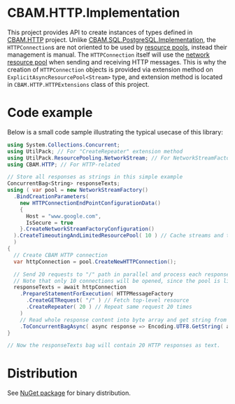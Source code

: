 # CBAM.HTTP.Implementation

This project provides API to create instances of types defined in [CBAM.HTTP](../CBAM.HTTP) project.
Unlike [CBAM.SQL.PostgreSQL.Implementation](../CBAM.SQL.PostgreSQL.Implementation), the `HTTPConnection`s are not oriented to be used by [resource pools](https://github.com/CometaSolutions/UtilPack/tree/develop/Source/UtilPack.ResourcePooling), instead their management is manual.
The `HTTPConnection` itself will use the [network resource pool](https://github.com/CometaSolutions/UtilPack/tree/develop/Source/UtilPack.ResourcePooling.NetworkStream) when sending and receiving HTTP messages.
This is why the creation of `HTTPConnection` objects is provided via extension method on `ExplicitAsyncResourcePool<Stream>` type, and extension method is located in `CBAM.HTTP.HTTPExtensions` class of this project.

# Code example
Below is a small code sample illustrating the typical usecase of this library:

```csharp
using System.Collections.Concurrent;
using UtilPack; // For "CreateRepeater" extension method
using UtilPack.ResourcePooling.NetworkStream; // For NetworkStreamFactory
using CBAM.HTTP; // For HTTP-related

// Store all responses as strings in this simple example
ConcurrentBag<String> responseTexts;
using ( var pool = new NetworkStreamFactory()
  .BindCreationParameters(
    new HTTPConnectionEndPointConfigurationData()
    {
      Host = "www.google.com",
      IsSecure = true
    }.CreateNetworkStreamFactoryConfiguration()
  ).CreateTimeoutingAndLimitedResourcePool( 10 ) // Cache streams and their idle time, and limit maximum concurrent connections to 10
  )
{
  // Create CBAM HTTP connection
  var httpConnection = pool.CreateNewHTTPConnection();

  // Send 20 requests to "/" path in parallel and process each response
  // Note that only 10 connections will be opened, since the pool is limited to 10 concurrent connections
  responseTexts = await httpConnection
    .PrepareStatementForExecution( HTTPMessageFactory
      .CreateGETRequest( "/" ) // Fetch top-level resource
      .CreateRepeater( 20 ) // Repeat same request 20 times
    )
    // Read whole response content into byte array and get string from it (assume UTF-8 encoding for this simple example)
    .ToConcurrentBagAsync( async response => Encoding.UTF8.GetString( await response.Content.ReadAllContentIfKnownSizeAsync() ) );
}

// Now the responseTexts bag will contain 20 HTTP responses as text.
```

# Distribution
See [NuGet package](http://www.nuget.org/packages/CBAM.HTTP.Implementation) for binary distribution.